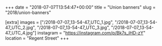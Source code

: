 +++
date = "2018-07-07T13:54:47+00:00"
title = "Union banners"
slug = "2018/union-banners"

[extra]
images = ["/2018-07-07_13-54-47_UTC_1.jpg", "/2018-07-07_13-54-47_UTC_2.jpg", "/2018-07-07_13-54-47_UTC_3.jpg", "/2018-07-07_13-54-47_UTC_4.jpg"]
instagram = "https://instagram.com/p/Bk7s_iHD-zY"
location = "Regent Street"
+++
